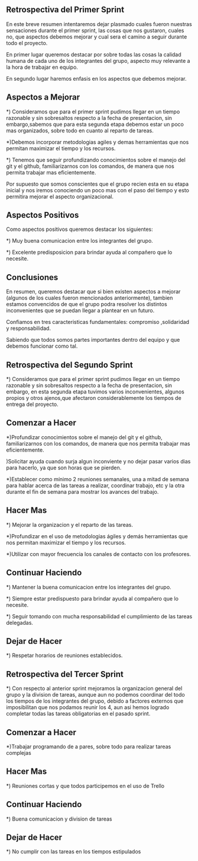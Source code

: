 
##       Retrospectiva del Primer Sprint
    
En este breve resumen intentaremos dejar plasmado cuales fueron nuestras sensaciones durante el primer sprint, las cosas que nos gustaron, cuales no, que aspectos debemos mejorar y cual sera el camino a seguir durante todo el proyecto.

En primer lugar queremos destacar por sobre todas las cosas la calidad humana de cada uno de los integrantes del grupo, aspecto muy relevante a la hora de trabajar en equipo.

En segundo lugar haremos enfasis en los aspectos que debemos mejorar.
## Aspectos a Mejorar

*) Consideramos que para el primer sprint pudimos llegar en un tiempo razonable y sin sobresaltos respecto a la fecha de presentacion, sin embargo,sabemos que para esta segunda etapa debemos estar un poco mas organizados, sobre todo en cuanto al reparto de tareas.

*)Debemos incorporar metodologias agiles y demas herramientas que nos permitan maximizar el tiempo y los recursos.

*) Tenemos que seguir profundizando conocimientos sobre el manejo del git y el github, familiarizarnos con los comandos, de manera que nos permita trabajar mas eficientemente.

Por supuesto que somos conscientes que el grupo recien esta en su etapa inicial y nos iremos conociendo un poco mas con el paso del tiempo y esto permitira mejorar el aspecto organizacional.
## Aspectos Positivos

Como aspectos positivos queremos destacar los siguientes:

*) Muy buena comunicacion entre los integrantes del grupo.

*) Excelente predisposicion para brindar ayuda al compañero que lo necesite.

## Conclusiones

En resumen, queremos destacar que si bien existen aspectos a mejorar (algunos de los cuales fueron mencionados anteriormente), tambien estamos convencidos de que el grupo podra resolver los distintos inconvenientes que se puedan llegar a plantear en un futuro.

Confiamos en tres caracteristicas fundamentales: compromiso ,solidaridad y responsabilidad.
 
Sabiendo que todos somos partes importantes dentro del equipo y que debemos funcionar como tal.

## Retrospectiva del Segundo Sprint

*) Consideramos que para el primer sprint pudimos llegar en un tiempo razonable y sin sobresaltos respecto a la fecha de presentacion, sin embargo, en esta segunda etapa tuvimos varios inconvenientes, algunos propios y otros ajenos,que afectaron considerablemente los tiempos de entrega del proyecto.
## Comenzar a Hacer

*)Profundizar conocimientos sobre el manejo del git y el github, familiarizarnos con los comandos, de manera que nos permita trabajar mas eficientemente.

)Solicitar ayuda cuando surja algun inconviente y no dejar pasar varios dias para hacerlo, ya que son horas que se pierden.

*)Establecer como mínimo 2 reuniones semanales, una a mitad de semana para hablar acerca de las tareas a realizar, coordinar trabajo, etc  y la otra durante el fin de semana para mostrar los avances del trabajo.
## Hacer Mas

*) Mejorar la organizacion y el reparto de las tareas.

*)Profundizar en el uso de metodologias ágiles y demás herramientas que nos permitan maximizar el tiempo y los recursos.

*)Utilizar con mayor frecuencia los canales de contacto con los profesores.
## Continuar Haciendo



*) Mantener la buena comunicacion entre los integrantes del grupo.

*) Siempre estar predispuesto para brindar ayuda al compañero que lo necesite.

*) Seguir tomando con mucha responsabilidad el cumplimiento de las tareas delegadas.


## Dejar de Hacer

*) Respetar horarios de reuniones establecidos.


## Retrospectiva del Tercer Sprint

*) Con respecto al anterior sprint mejoramos la organizacion general del grupo y la division de tareas, aunque aun no podemos coordinar del todo los tiempos de los integrantes del grupo, debido a factores externos que imposibilitan que nos podamos reunir los 4, aun asi hemos logrado completar todas las tareas obligatorias en el pasado sprint.

## Comenzar a Hacer

*)Trabajar programando de a pares, sobre todo para realizar tareas complejas

## Hacer Mas

*) Reuniones cortas y que todos participemos en el uso de Trello

## Continuar Haciendo

*) Buena comunicacion y division de tareas

## Dejar de Hacer

*) No cumplir con las tareas en los tiempos estipulados